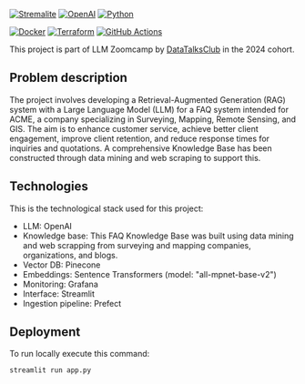 [![Stremalite](https://img.shields.io/badge/-Streamlit-FF4B4B?style=flat&logo=streamlit&logoColor=white)](https://streamlit.io/)
[![OpenAI](https://img.shields.io/badge/OpenAI-00A3E0?logo=OpenAI&logoColor=white)](https://openai.com/)
[![Python](https://img.shields.io/badge/python-3.x-brightgreen.svg)](https://www.python.org/)

[![Docker](https://img.shields.io/badge/docker-%230db7ed.svg?style=for-the-badge&logo=docker&logoColor=white)](https://www.docker.com/)
[![Terraform](https://img.shields.io/badge/terraform-%235835CC.svg?style=for-the-badge&logo=terraform&logoColor=white)](https://www.terraform.io/)
[![GitHub Actions](https://img.shields.io/badge/github%20actions-%232671E5.svg?style=for-the-badge&logo=githubactions&logoColor=white)](https://docs.github.com/en/actions)


This project is part of LLM Zoomcamp by [DataTalksClub](https://github.com/DataTalksClub/llm-zoomcamp) in the 2024 cohort.

## Problem description
The project involves developing a Retrieval-Augmented Generation (RAG) system with a Large Language Model (LLM) for a FAQ system intended for ACME, a company specializing in Surveying, Mapping, Remote Sensing, and GIS. The aim is to enhance customer service, achieve better client engagement, improve client retention, and reduce response times for inquiries and quotations. A comprehensive Knowledge Base has been constructed through data mining and web scraping to support this.
## Technologies
This is the technological stack used for this project:

* LLM: OpenAI
* Knowledge base: This FAQ Knowledge Base was built using data mining and web scrapping from surveying and mapping companies, organizations, and blogs.
* Vector DB: Pinecone
* Embeddings: Sentence Transformers (model: "all-mpnet-base-v2") 
* Monitoring: Grafana
* Interface: Streamlit
* Ingestion pipeline:  Prefect


## Deployment

To run locally execute this command:

```
streamlit run app.py
```
